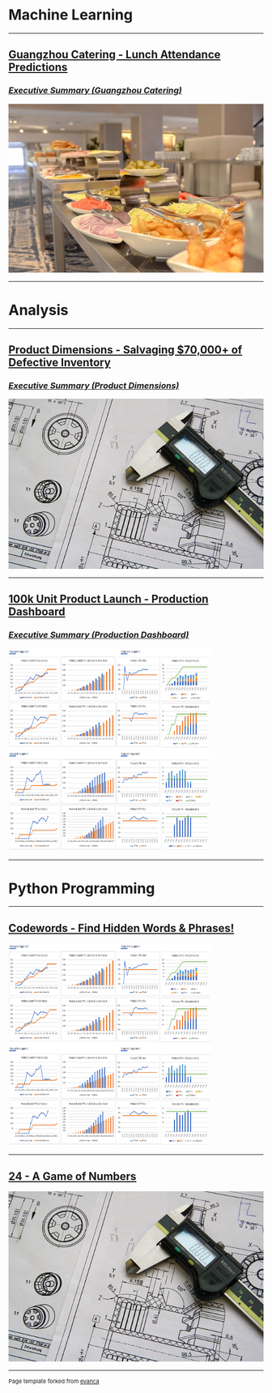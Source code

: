 # Machine Learning
---

## [Guangzhou Catering - Lunch Attendance Predictions](projects/gz_catering_v1-4.html)
### [*Executive Summary (Guangzhou Catering)*](projects/gz_catering_v1-4_summary.html)
<img src="images/gz_catering_image.jpg?raw=true"/>


---


# Analysis
---
## [Product Dimensions - Salvaging $70,000+ of Defective Inventory](projects/Product_Tolerances_v1-0.html)
### [*Executive Summary (Product Dimensions)*](projects/Product_Tolerances_v1-0_summary.html)
<img src="images/technical-drawing-2.jpg?raw=true"/>

---

## [100k Unit Product Launch - Production Dashboard](projects/Production_Dashboard_v1-0.html)
### [*Executive Summary (Production Dashboard)*](projects/Production_Dashboard_v1-0_summary.html)
<img src="images/dashboard/dashboard-1.png?raw=true" width="400" height="400">


---


# Python Programming
---
## [Codewords - Find Hidden Words & Phrases!](projects/codewords_v1-0.html)
<img src="images/dashboard/dashboard-1.png?raw=true" width="400" height="400">

---

## [24 - A Game of Numbers](projects/new24_v1-0.html)
<img src="images/technical-drawing-2.jpg?raw=true"/>






---
<p style="font-size:11px">Page template forked from <a href="https://github.com/evanca/quick-portfolio">evanca</a></p>
<!-- Remove above link if you don't want to attibute -->
